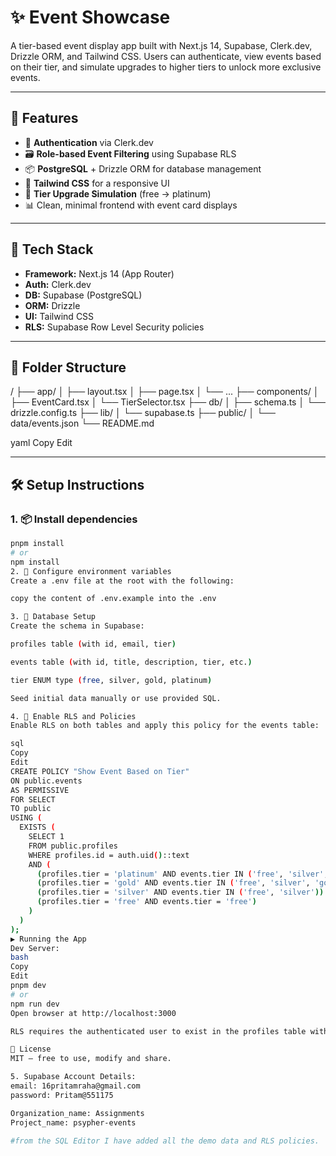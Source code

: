 # ✨ Event Showcase

A tier-based event display app built with Next.js 14, Supabase, Clerk.dev, Drizzle ORM, and Tailwind CSS. Users can authenticate, view events based on their tier, and simulate upgrades to higher tiers to unlock more exclusive events.

---

## 🚀 Features

- 🔐 **Authentication** via Clerk.dev
- 🗃️ **Role-based Event Filtering** using Supabase RLS
- 📦 **PostgreSQL** + Drizzle ORM for database management
- 💄 **Tailwind CSS** for a responsive UI
- 🔄 **Tier Upgrade Simulation** (free → platinum)
- 📊 Clean, minimal frontend with event card displays

---

## 🧱 Tech Stack

- **Framework:** Next.js 14 (App Router)
- **Auth:** Clerk.dev
- **DB:** Supabase (PostgreSQL)
- **ORM:** Drizzle
- **UI:** Tailwind CSS
- **RLS:** Supabase Row Level Security policies

---

## 📂 Folder Structure

/
├── app/
│ ├── layout.tsx
│ ├── page.tsx
│ └── ...
├── components/
│ ├── EventCard.tsx
│ └── TierSelector.tsx
├── db/
│ ├── schema.ts
│ └── drizzle.config.ts
├── lib/
│ └── supabase.ts
├── public/
│ └── data/events.json
└── README.md

yaml
Copy
Edit

---

## 🛠️ Setup Instructions

### 1. 📦 Install dependencies

```bash
pnpm install
# or
npm install
2. 🔐 Configure environment variables
Create a .env file at the root with the following:

copy the content of .env.example into the .env

3. 🧬 Database Setup
Create the schema in Supabase:

profiles table (with id, email, tier)

events table (with id, title, description, tier, etc.)

tier ENUM type (free, silver, gold, platinum)

Seed initial data manually or use provided SQL.

4. 🔐 Enable RLS and Policies
Enable RLS on both tables and apply this policy for the events table:

sql
Copy
Edit
CREATE POLICY "Show Event Based on Tier"
ON public.events
AS PERMISSIVE
FOR SELECT
TO public
USING (
  EXISTS (
    SELECT 1
    FROM public.profiles
    WHERE profiles.id = auth.uid()::text
    AND (
      (profiles.tier = 'platinum' AND events.tier IN ('free', 'silver', 'gold', 'platinum')) OR
      (profiles.tier = 'gold' AND events.tier IN ('free', 'silver', 'gold')) OR
      (profiles.tier = 'silver' AND events.tier IN ('free', 'silver')) OR
      (profiles.tier = 'free' AND events.tier = 'free')
    )
  )
);
▶️ Running the App
Dev Server:
bash
Copy
Edit
pnpm dev
# or
npm run dev
Open browser at http://localhost:3000

RLS requires the authenticated user to exist in the profiles table with a valid tier.

📄 License
MIT — free to use, modify and share.

5. Supabase Account Details:
email: 16pritamraha@gmail.com
password: Pritam@551175

Organization_name: Assignments
Project_name: psypher-events

#from the SQL Editor I have added all the demo data and RLS policies.